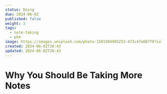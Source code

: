 ```yaml
---
status: Doing
due: 2024-06-02
published: false
weight: 3
tags:
  - note-taking
  - pkm
image: https://images.unsplash.com/photo-1501504905252-473c47e087f8?ixlib=rb-4.0.3&ixid=MnwxMjA3fDB8MHxwaG90by1wYWdlfHx8fGVufDB8fHx8&auto=format&fit=crop&w=300&q=80
created: 2024-06-02T20:43
updated: 2024-06-02T20:43
---
```


# Why You Should Be Taking More Notes